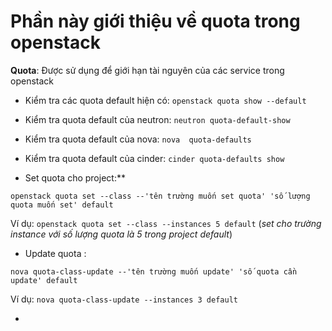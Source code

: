 # Phần này giới thiệu về quota trong openstack

**Quota**: Được sử dụng để giới hạn tài nguyên của các service trong openstack

- Kiểm tra các quota default hiện có: `openstack quota show --default`

- Kiểm tra quota default của neutron: `neutron quota-default-show`

- Kiểm tra quota default của nova: `nova  quota-defaults`

- Kiểm tra quota default của cinder: `cinder quota-defaults show`

- Set quota cho project:** 
```
openstack quota set --class --'tên trường muốn set quota' 'số lượng quota muốn set' default
```

Ví dụ: `openstack quota set --class --instances 5 default`  (*set cho trường instance với số lượng quota là 5 trong project default*)

- Update quota : 
```
nova quota-class-update --'tên trường muốn update' 'số quota cần update' default
```
Ví dụ: `nova quota-class-update --instances 3 default` 

- 
